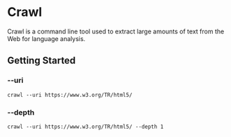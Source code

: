 # Crawl

Crawl is a command line tool used to extract large amounts of text from the Web for language analysis.

## Getting Started

### --uri

```
crawl --uri https://www.w3.org/TR/html5/
```

### --depth

```
crawl --uri https://www.w3.org/TR/html5/ --depth 1
```